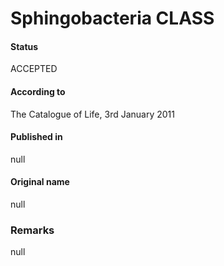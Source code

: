 # Sphingobacteria CLASS

#### Status
ACCEPTED

#### According to
The Catalogue of Life, 3rd January 2011

#### Published in
null

#### Original name
null

### Remarks
null